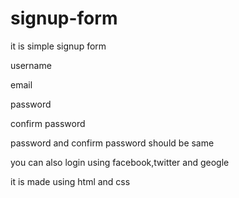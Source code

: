 # signup-form

it is simple signup form

username

email

password

confirm password

password and confirm password should be same

you can also login using facebook,twitter and geogle

it is made using html and css
